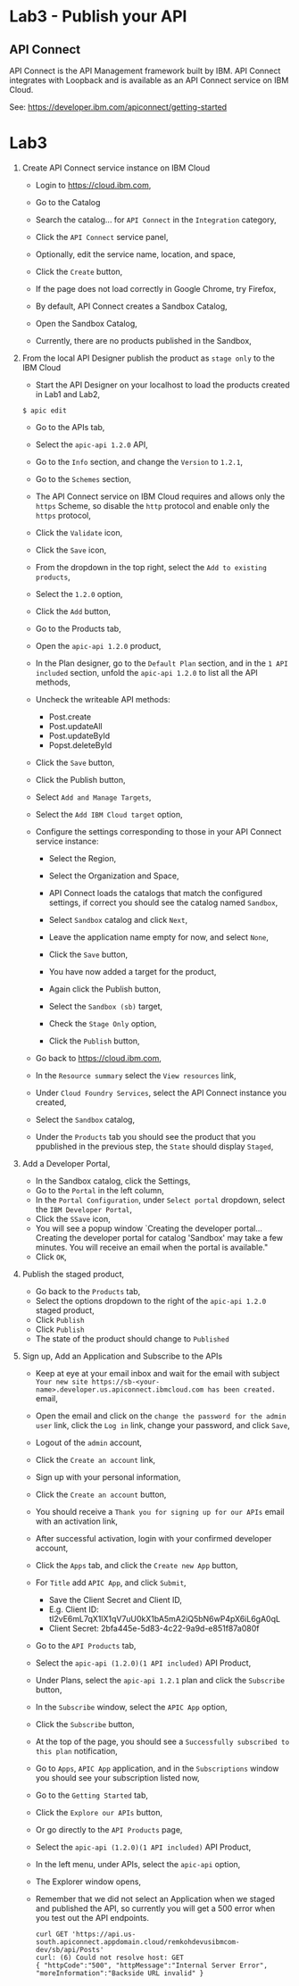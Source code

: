 # Lab3 - Publish your API

## API Connect
API Connect is the API Management framework built by IBM. API Connect integrates with Loopback and is available as an API Connect service on IBM Cloud.

See: https://developer.ibm.com/apiconnect/getting-started

# Lab3

1. Create API Connect service instance on IBM Cloud
    * Login to https://cloud.ibm.com,
    * Go to the Catalog
    * Search the catalog... for `API Connect` in the `Integration` category,
    * Click the `API Connect` service panel,
    * Optionally, edit the service name, location, and space,
    * Click the `Create` button,

    * If the page does not load correctly in Google Chrome, try Firefox,

    * By default, API Connect creates a Sandbox Catalog,
    * Open the Sandbox Catalog,
    * Currently, there are no products published in the Sandbox,


2. From the local API Designer publish the product as `stage only` to the IBM Cloud

    * Start the API Designer on your localhost to load the products created in Lab1 and Lab2,

    ```console
    $ apic edit
    ```

    * Go to the APIs tab,
    * Select the `apic-api 1.2.0` API,
    * Go to the `Info` section, and change the `Version` to `1.2.1`,
    * Go to the `Schemes` section,
    * The API Connect service on IBM Cloud requires and allows only the `https` Scheme, so disable the `http` protocol and enable only the `https` protocol,
    * Click the `Validate` icon,
    * Click the `Save` icon,
    * From the dropdown in the top right, select the `Add to existing products`,
    * Select the `1.2.0` option,
    * Click the `Add` button,


    * Go to the Products tab,
    * Open the `apic-api 1.2.0` product,
    * In the Plan designer, go to the `Default Plan` section, and in the `1 API included` section, unfold the `apic-api 1.2.0` to list all the API methods,
    * Uncheck the writeable API methods:
        * Post.create
        * Post.updateAll
        * Post.updateById
        * Popst.deleteById
    * Click the `Save` button,
    
    * Click the Publish button,
    * Select `Add and Manage Targets`,
    * Select the `Add IBM Cloud target` option,
    * Configure the settings corresponding to those in your API Connect service instance:
        * Select the Region,
        * Select the Organization and Space,
        * API Connect loads the catalogs that match the configured settings, if correct you should see the catalog named `Sandbox`, 
        * Select `Sandbox` catalog and click `Next`,
        * Leave the application name empty for now, and select `None`,
        * Click the `Save` button,
        * You have now added a target for the product,

        * Again click the Publish button,
        * Select the `Sandbox (sb)` target, 
        * Check the `Stage Only` option,
        * Click the `Publish` button,

    * Go back to https://cloud.ibm.com,
    * In the `Resource summary` select the `View resources` link,
    * Under `Cloud Foundry Services`, select the API Connect instance you created,
    * Select the `Sandbox` catalog,
    * Under the `Products` tab you should see the product that you ppublished in the previous step, the `State` should display `Staged`,

3. Add a Developer Portal,

    * In the Sandbox catalog, click the Settings,
    * Go to the `Portal` in the left column,
    * In the `Portal Configuration`, under `Select portal` dropdown, select the `IBM Developer Portal`,
    * Click the `SSave` icon,
    * You will see a popup window `Creating the developer portal...  Creating the developer portal for catalog 'Sandbox' may take a few minutes. You will receive an email when the portal is available."
    * Click `OK`,

4. Publish the staged product,

    * Go back to the `Products` tab,
    * Select the options dropdown to the right of the `apic-api 1.2.0` staged product,
    * Click `Publish`
    * Click `Publish`
    * The state of the product should change to `Published`
    
5. Sign up, Add an Application and Subscribe to the APIs

    * Keep at eye at your email inbox and wait for the email with subject `Your new site https://sb-<your-name>.developer.us.apiconnect.ibmcloud.com has been created.` email,
    * Open the email and click on the `change the password for the admin user` link, click the `Log in` link, change your password, and click `Save`,

    * Logout of the `admin` account,
    * Click the `Create an account` link,
    * Sign up with your personal information,
    * Click the `Create an account` button,
    * You should receive a `Thank you for signing up for our APIs` email with an activation link,
    * After successful activation, login with your confirmed developer account,
    * Click the `Apps` tab, and click the `Create new App` button,
    * For `Title` add `APIC App`, and click `Submit`,
        * Save the Client Secret and Client ID,
        * E.g. Client ID: tI2vE6mL7qX1lX1qV7uU0kX1bA5mA2iQ5bN6wP4pX6iL6gA0qL
        * Client Secret: 2bfa445e-5d83-4c22-9a9d-e851f87a080f
    * Go to the `API Products` tab,
    * Select the `apic-api (1.2.0)(1 API included)` API Product,
    * Under Plans, select the `apic-api 1.2.1` plan and click the `Subscribe` button,
    * In the `Subscribe` window, select the `APIC App` option,
    * Click the `Subscribe` button,
    * At the top of the page, you should see a `Successfully subscribed to this plan` notification,
    * Go to `Apps`, `APIC App` application, and in the `Subscriptions` window you should see your subscription listed now,

    * Go to the `Getting Started` tab,
    * Click the `Explore our APIs` button,
    * Or go directly to the `API Products` page,
    * Select the `apic-api (1.2.0)(1 API included)` API Product,
    * In the left menu, under APIs, select the `apic-api` option,
    * The Explorer window opens,

    * Remember that we did not select an Application when we staged and published the API, so currently you will get a 500 error when you test out the API endpoints.

        ```console
        curl GET 'https://api.us-south.apiconnect.appdomain.cloud/remkohdevusibmcom-dev/sb/api/Posts'
        curl: (6) Could not resolve host: GET
        { "httpCode":"500", "httpMessage":"Internal Server Error", "moreInformation":"Backside URL invalid" }
        ```







    
    
    

